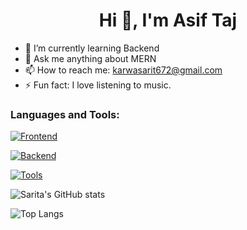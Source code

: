  <h1 align="center">Hi 👋, I'm Asif Taj</h1>

- 🌱 I’m currently learning Backend
- 💬 Ask me anything about MERN
- 📫 How to reach me: karwasarit672@gmail.com
- ⚡ Fun fact: I love listening to music.
  


### Languages and Tools:
[![Frontend](https://skillicons.dev/icons?i=react,typescript,javascript&perline=5)](https://skillicons.dev)

[![Backend](https://skillicons.dev/icons?i=nodejs,express&perline=5)](https://skillicons.dev)

[![Tools](https://skillicons.dev/icons?i=git,postman,docker&perline=5)](https://skillicons.dev)

![Sarita's GitHub stats](https://github-readme-stats.vercel.app/api?username=saritakarwaa&show_icons=true&theme=dark)

![Top Langs](https://github-readme-stats.vercel.app/api/top-langs/?username=saritakarwaa&theme=dark)
